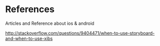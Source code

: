 References
==========

Articles and Reference about ios &amp; android

http://stackoverflow.com/questions/9404471/when-to-use-storyboard-and-when-to-use-xibs
